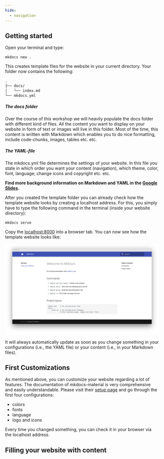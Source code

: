 ```yaml
---
hide:
  - navigation
---
```


## Getting started

Open your terminal and type: 
```
mkdocs new . 
```
This creates template files for the website in your current directory. Your folder now contains the following:
```
.
├── docs/
│   └── index.md
└── mkdocs.yml
```

##### The docs folder

Over the course of this workshop we will heavily populate the docs folder with different kind of files. All the content you want to display on your website in form of text or images will live in this folder. Most of the time, this content is written with Markdown which enables you to do nice formatting, include code-chunks, images, tables etc. etc.

##### The YAML-file

The mkdocs.yml file determines the settings of your website. In this file you state in which order you want your content (navigation), which theme, color, font, language; change icons and copyright etc. etc. 

**Find more background information on Markdown and YAML in the [Google Slides].**

After you created the template folder you can already check how the template website looks by creating a localhost address. For this, you simply have to type the following command in the terminal (inside your website directory): 
```
mkdocs serve
```
Copy the [localhost:8000] into a browser tab. You can now see how the template website looks like: 

![](assets/images/creating-your-site.png)


It will always automatically update as soon as you change something in your configurations (i.e., the YAML file) or your content (i.e., in your Markdown files). 

## First Customizations

As mentioned above, you can customize your website regarding a lot of features. The documentation of mkdocs-material is very comprehensive and easily understandable. Please visit their [setup page] and go through the first four configurations: 

- colors 
- fonts 
- language 
- logo and icons

Every time you changed something, you can check it in your browser via the localhost address.

## Filling your website with content



[Google Slides]: https://docs.google.com/presentation/d/16Rgdn_-uqjZVwmeyDhGL41vKMRCFA0dSom2IpreZ59I/edit?usp=sharing
[setup page]: https://squidfunk.github.io/mkdocs-material/setup/
[localhost:8000]:http://localhost:8000